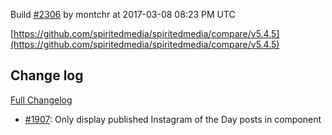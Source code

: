 Build [#2306](https://circleci.com/gh/spiritedmedia/spiritedmedia/2306) by montchr at 2017-03-08 08:23 PM UTC

[https://github.com/spiritedmedia/spiritedmedia/compare/v5.4.5](https://github.com/spiritedmedia/spiritedmedia/compare/v5.4.5)
## Change log
[Full Changelog](https://github.com/spiritedmedia/spiritedmedia/compare/v5.4.4...v5.4.5)

 - [#1907](https://github.com/spiritedmedia/spiritedmedia/pull/1907): Only display published Instagram of the Day posts in component
